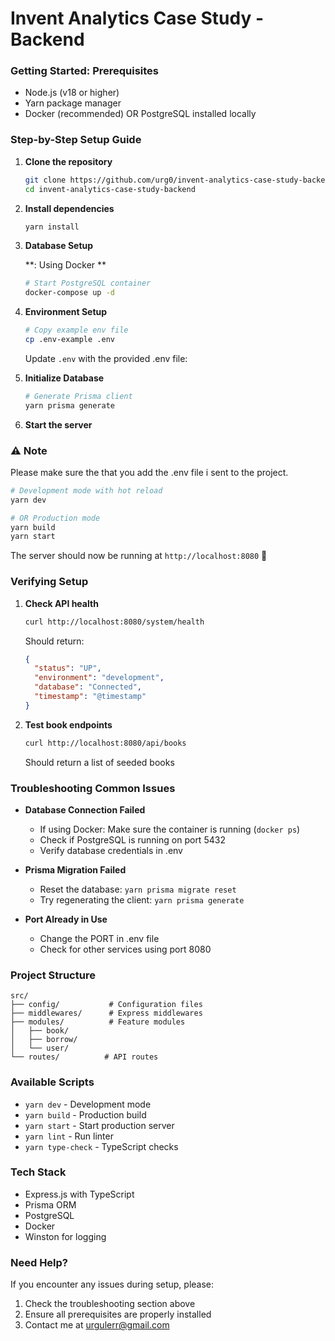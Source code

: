 # Invent Analytics Case Study - Backend

### Getting Started: Prerequisites

- Node.js (v18 or higher)
- Yarn package manager
- Docker (recommended) OR PostgreSQL installed locally

### Step-by-Step Setup Guide

1. **Clone the repository**

   ```bash
   git clone https://github.com/urg0/invent-analytics-case-study-backend.git
   cd invent-analytics-case-study-backend
   ```

2. **Install dependencies**

   ```bash
   yarn install
   ```

3. **Database Setup**

   **: Using Docker **

   ```bash
   # Start PostgreSQL container
   docker-compose up -d
   ```

4. **Environment Setup**

   ```bash
   # Copy example env file
   cp .env-example .env
   ```

   Update `.env` with the provided .env file:

5. **Initialize Database**

   ```bash
   # Generate Prisma client
   yarn prisma generate

   ```

6. **Start the server**

### ⚠️ Note

Please make sure the that you add the .env file i sent to the project.

   ```bash
   # Development mode with hot reload
   yarn dev

   # OR Production mode
   yarn build
   yarn start
   ```

The server should now be running at `http://localhost:8080` 🎉

### Verifying Setup

1. **Check API health**

   ```bash
   curl http://localhost:8080/system/health
   ```

   Should return:

   ```json
   {
     "status": "UP",
     "environment": "development",
     "database": "Connected",
     "timestamp": "@timestamp"
   }
   ```

2. **Test book endpoints**
   ```bash
   curl http://localhost:8080/api/books
   ```
   Should return a list of seeded books

### Troubleshooting Common Issues

- **Database Connection Failed**

  - If using Docker: Make sure the container is running (`docker ps`)
  - Check if PostgreSQL is running on port 5432
  - Verify database credentials in .env

- **Prisma Migration Failed**

  - Reset the database: `yarn prisma migrate reset`
  - Try regenerating the client: `yarn prisma generate`

- **Port Already in Use**
  - Change the PORT in .env file
  - Check for other services using port 8080

### Project Structure

```
src/
├── config/           # Configuration files
├── middlewares/      # Express middlewares
├── modules/          # Feature modules
│   ├── book/
│   ├── borrow/
│   └── user/
└── routes/          # API routes
```

### Available Scripts

- `yarn dev` - Development mode
- `yarn build` - Production build
- `yarn start` - Start production server
- `yarn lint` - Run linter
- `yarn type-check` - TypeScript checks

### Tech Stack

- Express.js with TypeScript
- Prisma ORM
- PostgreSQL
- Docker 
- Winston for logging

### Need Help?

If you encounter any issues during setup, please:

1. Check the troubleshooting section above
2. Ensure all prerequisites are properly installed
3. Contact me at urgulerr@gmail.com
